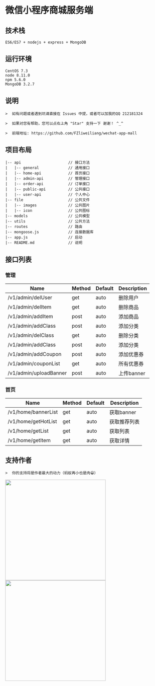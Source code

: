 # 微信小程序商城服务端

## 技术栈
```
ES6/ES7 + nodejs + express + MongoDB
```

## 运行环境
```
CentOS 7.3
node 8.11.0
npm 5.6.0
MongoDB 3.2.7
```

## 说明
```
>  如有问题或者遇到坑请直接在 Issues 中提，或者可以加我的QQ 212181324

>  如果对您有帮助，您可以点右上角 "Star" 支持一下 谢谢！ ^_^

>  前端地址: https://github.com/FZliweiliang/wechat-app-mall

```

## 项目布局
```
|-- api                     // 接口方法
|   |-- general             // 通用接口
|   |-- home-api            // 首页接口
|   |-- admin-api           // 管理接口
|   |-- order-api           // 订单接口
|   |-- public-api          // 公共接口
|   |-- user-api            // 个人中心
|-- file                    // 公共文件
|   |-- images              // 公共图片
|   |-- icon                // 公共图标
|-- models                  // 公共模型
|-- utils                   // 公共方法
|-- routes                  // 路由
|-- mongoose.js             // 连接数据库
|-- app.js                  // 启动
|-- README.md               // 说明
```

## 接口列表
### 管理
| Name       | Method          | Default  | Description  |
| ----------- |:--------------| ---------|--------------|
| /v1/admin/delUser   | get        | auto | 删除用户 |
| /v1/admin/delItem  | get        | auto   | 删除商品 |
| /v1/admin/addItem  | post        | auto   | 添加商品 |
| /v1/admin/addClass  | post        | auto   | 添加分类 |
| /v1/admin/delClass  | get        | auto   | 删除分类 |
| /v1/admin/addClass  | post        | auto   | 添加分类 |
| /v1/admin/addCoupon  | post        | auto   | 添加优惠券 |
| /v1/admin/couponList  | get        | auto   | 所有优惠券 |
| /v1/admin/uploadBanner  | post        | auto   | 上传banner |
### 首页
| Name       | Method          | Default  | Description  |
| ----------- |:--------------| ---------|--------------|
| /v1/home/bannerList   | get        | auto | 获取banner |
| /v1/home/getHotList  | get        | auto   | 获取推荐列表 |
| /v1/home/getList  | get        | auto   | 获取列表 |
| /v1/home/getItem  | get        | auto   | 获取详情 |

## 支持作者
```
>  你的支持将是作者最大的动力（蚂蚁再小也是肉😁）
```
<img src="https://github.com/474782977/wechat-app-mall/blob/master/screenshot/zfb.jpg" width="320px" style="display:inline;">
<img src="https://github.com/474782977/wechat-app-mall/blob/master/screenshot/wx.png" width="320px" style="display:inline;">
